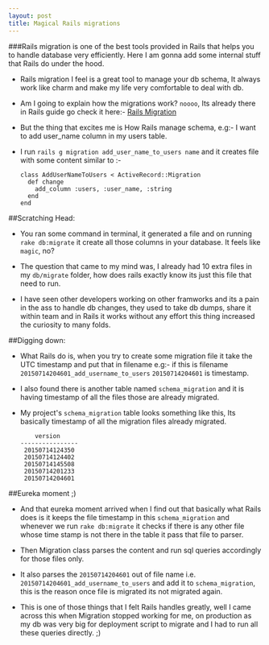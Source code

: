 ```yaml
---
layout: post
title: Magical Rails migrations
---
```


###Rails migration is one of the best tools provided in Rails that helps you to handle database very efficiently. Here I am gonna add some internal stuff that Rails do under the hood.

* Rails migration I feel is a great tool to manage your db schema, It always work like charm and make my life very comfortable to deal with db.

* Am I going to explain how the migrations work? `noooo`, Its already there in Rails guide go check it here:-  <a href="http://edgeguides.rubyonrails.org/active_record_migrations.html" target="_blank"> Rails Migration </a>

* But the thing that excites me is How Rails manage schema, e.g:- I want to add user_name column in my users table.

* I run `rails g migration add_user_name_to_users name` and it creates file with some content similar to :-

    ```
    class AddUserNameToUsers < ActiveRecord::Migration
      def change
        add_column :users, :user_name, :string
      end
    end
    ```


##Scratching Head:

* You ran some command in terminal, it generated a file and on running `rake db:migrate` it create all those columns in your database. It feels like `magic`, no?

* The question that came to my mind was, I already had 10 extra files in my `db/migrate` folder, how does rails exactly know its just this file that need to run.

* I have seen other developers working on other framworks and its a pain in the ass to handle db changes, they used to take db dumps, share it within team and in Rails it works without any effort this thing increased the curiosity to many folds.

##Digging down:

* What Rails do is, when you try to create some migration file it take the UTC timestamp and put that in filename e.g:- if this is filename `20150714204601_add_username_to_users` `20150714204601` is timestamp.

* I also found there is another table named `schema_migration` and it is having timestamp of all the files those are already migrated.

* My project's `schema_migration` table looks something like this, Its basically timestamp of all the migration files already migrated.

    ```
        version
    ----------------
     20150714124350
     20150714124402
     20150714145508
     20150714201233
     20150714204601
    ```


##Eureka moment ;)

* And that eureka moment arrived when I find out that basically what Rails does is it keeps the file timestamp in this `schema_migration` and whenever we run `rake db:migrate` it checks if there is any other file whose time stamp is not there in the table it pass that file to parser.

* Then Migration class parses the content and run sql queries accordingly for those files only.

* It also parses the `20150714204601` out of file name i.e. `20150714204601_add_username_to_users` and add it to `schema_migration`, this is the reason once file is migrated its not migrated again.

* This is one of those things that I felt Rails handles greatly, well I came across this when Migration stopped working for me, on production as my db was very big for deployment script to migrate and I had to run all these queries directly. ;)



